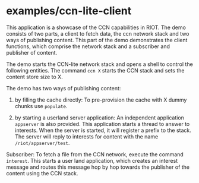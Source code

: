 # examples/ccn-lite-client
This application is a showcase of the CCN capabilities in RIOT.
The demo consists of two parts, a client to fetch data, the ccn network stack and two ways of publishing content.
This part of the demo demonstrates the client functions, which comprise the network stack and a subscriber and publisher of content.

The demo starts the CCN-lite network stack and opens a shell to control the following entities.
The command `ccn X` starts the CCN stack and sets the content store size to X.

The demo has two ways of publishing content:

1. by filling the cache directly:  To pre-provision the cache with X dummy chunks use `populate`.

2. by starting a userland server application: An independent application `appserver` is also provided. This application starts a thread to answer to interests.
When the server is started, it will register a prefix to the stack. The server will reply to interests for content with the name `/riot/appserver/test`.

Subscriber: To fetch a file from the CCN network, execute the command `interest`. This starts a user land application, which creates an interest message and routes this message hop by hop towards the publisher of the content using the CCN stack.
